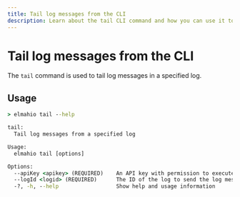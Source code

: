 ```yaml
---
title: Tail log messages from the CLI
description: Learn about the tail CLI command and how you can use it to monitor your elmah.io logs from the command line. Inspect errors from the console.
---
```


# Tail log messages from the CLI

The `tail` command is used to tail log messages in a specified log.

## Usage

```cmd
> elmahio tail --help

tail:
  Tail log messages from a specified log

Usage:
  elmahio tail [options]

Options:
  --apiKey <apikey> (REQUIRED)    An API key with permission to execute the command
  --logId <logid> (REQUIRED)      The ID of the log to send the log message to
  -?, -h, --help                  Show help and usage information
```